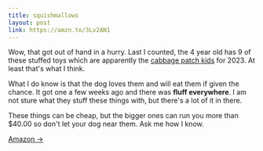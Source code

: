 ```yaml
---
title: squishmallows
layout: post
link: https://amzn.to/3Lv2AN1
---
```



Wow, that got out of hand in a hurry. Last I counted, the 4 year old has 9 of these stuffed toys which are apparently the
[cabbage patch kids](https://amzn.to/3yKEia5) for 2023. At least that's what I think.

What I do know is that the dog loves them and will eat them if given the chance. It got one a few weeks ago and there was **fluff everywhere**. I am not sture what they stuff these things with, but there's a lot of it in there.

These things can be cheap, but the bigger ones can run you more than $40.00 so don't let your dog near them. Ask me how I know.

<a href="{{ page.link }}"> Amazon <span class="link-arrow"> &rarr;</span></a>
